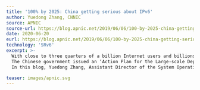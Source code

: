 ```yaml
---
title: '100% by 2025: China getting serious about IPv6'
author: Yuedong Zhang, CNNIC
source: APNIC
source-url: https://blog.apnic.net/2019/06/06/100-by-2025-china-getting-serious-about-ipv6/
date: 2020-06-20
eurl: https://blog.apnic.net/2019/06/06/100-by-2025-china-getting-serious-about-ipv6/
technology: 'SRv6'
excerpt: >-
  With close to three quarters of a billion Internet users and billions of Internet of Things devices expected to connect to the Internet in the next five years, it’s little wonder why China is accelerating IPv6 deployment.<br />
  The Chinese government issued an ‘Action Plan for the Large-scale Deployment of IPv6’ in November 2017, which seeks to build the world’s largest IPv6 business network in the coming eight years. By the end of 2025, <i>all</i> networks and websites in China, with more than a billion users, will be running IPv6.<br />
  In this blog, Yuedong Zhang, Assistant Director of the System Operations, IP Business, Technical Administration at CNNIC, discusses the current state of the IPv6 deployment and gives some insight in what they expect to see in the next years.

teaser: images/apnic.svg
---
```


